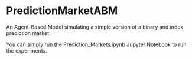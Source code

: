 # PredictionMarketABM
An Agent-Based Model simulating a simple version of a binary and index prediction market

You can simply run the Prediction_Markets.ipynb Jupyter Notebook to run the experiments.
